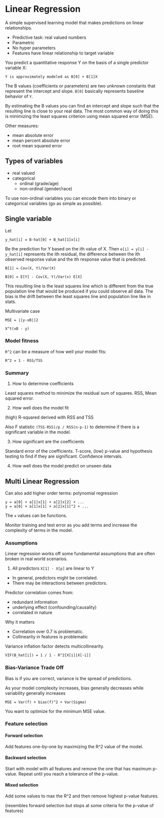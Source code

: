 # Linear Regression

A simple supervised learning model that makes predictions on linear
relationships.

- Predictive task: real valued numbers
- Parametric
- No hyper parameters
- Features have linear relationship to target variable

You predict a quantitative response Y on the basis of a single predictor
variable X:

```
Y is approximately modeled as B[0] + B[1]X
```

The B values (coefficients or parameters) are two unknown constants that represent the intercept
and slope. `B[0]` basically represents baseline behavior of `Y`.

By estimating the B values you can find an intercept and slope such that the
resulting line is close to your real data. The most common way of doing this is
minimizing the least squares criterion using mean squared error (MSE).

Other measures:

- mean absolute error
- mean percent absolute error
- root mean squared error

## Types of variables

- real valued
- categorical
  - ordinal (grade/age)
  - non-ordinal (gender/race)

To use non-ordinal variables you can encode them into binary or categorical
variables (go as simple as possible).

## Single variable

Let

```
y_hat[i] = B-hat[0] + B_hat[1]x[i]
```

Be the prediction for Y based on the ith value of X. Then `e[i] = y[i] - y_hat[i]`
represents the ith residual, the difference between the ith observed response
value and the ith response value that is predicted.

```
B[1] = Cov(X, Y)/Var(X)

B[0] = E[Y] - Cov(X, Y)/Var(x) E[X]
```

This resulting line is the least squares line which is different from the true
population line that would be produced if you could observe all data. The bias
is the drift between the least squares line and population line like in stats.

Multivariate case

```
MSE = ||y-xB||2

X^t(xB - y)
```

### Model fitness

`R^2` can be a measure of how well your model fits:

```
R^2 = 1 - RSS/TSS
```

### Summary

1. How to determine coefficients

Least squares method to minimize the residual sum of squares. RSS, Mean squared
error.

2. How well does the model fit

(high) R-squared derived with RSS and TSS

Also F statistic `(TSS-RSS)/p / RSS(n-p-1)` to determine if there is a
significant variable in the model.

3. How significant are the coefficients

Standard error of the coefficients. T-score, (low) p-value and hypothesis testing to
find if they are significant. Confidence intervals.

4. How well does the model predict on unseen data

## Multi Linear Regression

Can also add higher order terms: polynomial regression

```
y = a[0] + a[1]x[1] + a[2]x[2] + ...
y = a[0] + a[1]x[1] + a[2]x[1]^2 + ...
```

The `x` values can be functions.

Monitor training and test error as you add terms and increase the complexity of
terms in the model.

### Assumptions

Linear regression works off some fundamental assumptions that are often broken
in real world scenarios.

1. All predictors `X[1] - X[p]` are linear to Y

- In general, predictors might be correlated.
- There may be interactions between predictors.

Predictor correlation comes from:

- redundant information
- underlying effect (confounding/causality)
- correlated in nature

Why it matters

- Correlation over 0.7 is problematic.
- Collinearity in features is problematic

Variance inflation factor detects multicollinearity.

```
VIF(B_hat[i]) = 1 / 1 - R^2[X[i]|X[-i]]
```

### Bias-Variance Trade Off

Bias is if you are correct, variance is the spread of predictions.

As your model complexity increases, bias generally decreases while variability
generally increases

`MSE = Var(f) + bias(f)^2 + Var(Sigma)`

You want to optimize for the minimum MSE value.

### Feature selection

#### Forward selection

Add features one-by-one by maximizing the R^2 value of the model.

#### Backward selection

Start with model with all features and remove the one that has maximum p-value.
Repeat until you reach a tolerance of the p-value.

#### Mixed selection

Add some values to max the R^2 and then remove highest p-value features.

(resembles forward selection but stops at some criteria for the p-value of
features)
